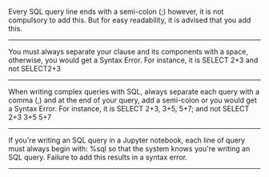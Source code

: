 Every SQL query line ends with a semi-colon (;) however, it is not compulsory to add this. But for easy readability, it is advised that you add this.
*****************************
You must always separate your clause and its components with a space, otherwise, you would get a Syntax Error. For instance, it is SELECT 2+3 and not SELECT2+3
*****************************
When writing complex queries with SQL, always separate each query with a comma (,) and at the end of your query, add a semi-colon or you would get a Syntax Error. For instance, it is SELECT 2+3, 3+5, 5+7; and not SELECT 2+3 3+5 5+7
*****************************
If you're writing an SQL query in a Jupyter notebook, each line of query must always begin with: %sql so that the system knows you're writing an SQL query. Failure to add this results in a syntax error.
*****************************
